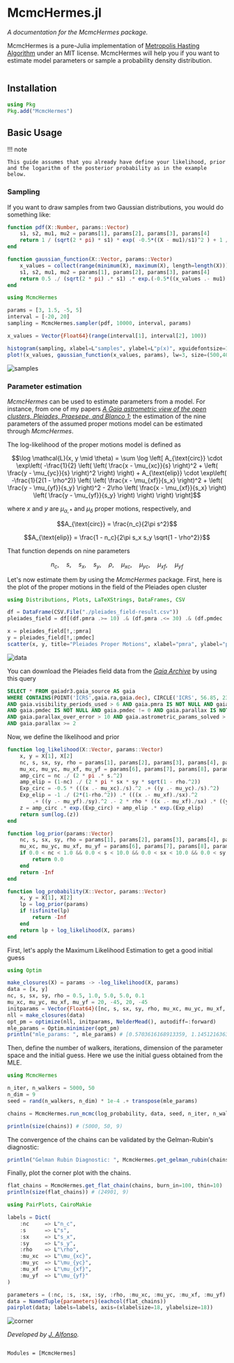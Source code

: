 # McmcHermes.jl


*A documentation for the McmcHermes package.*

McmcHermes is a pure-Julia implementation of [Metropolis Hasting Algorithm](https://en.wikipedia.org/wiki/Metropolis–Hastings_algorithm) under an MIT license. McmcHermes will help you if you want to estimate model parameters or sample a probability density distribution.

```@contents
```

## Installation

```julia
using Pkg
Pkg.add("McmcHermes")
```

## Basic Usage

!!! note

    This guide assumes that you already have define your likelihood, prior and the logarithm of the posterior probability as in the example below.


### Sampling

If you want to draw samples from two Gaussian distributions, you would do something like:

```julia
function pdf(X::Number, params::Vector)
    s1, s2, mu1, mu2 = params[1], params[2], params[3], params[4]
    return 1 / (sqrt(2 * pi) * s1) * exp( -0.5*((X - mu1)/s1)^2 ) + 1 / (sqrt(2 * pi) * s2) * exp( -0.5*((X - mu2)/s2)^2 )
end

function gaussian_function(X::Vector, params::Vector)
    x_values = collect(range(minimum(X), maximum(X), length=length(X)))
    s1, s2, mu1, mu2 = params[1], params[2], params[3], params[4]
    return 0.5 ./ (sqrt(2 * pi) .* s1) .* exp.(-0.5*((x_values .- mu1)./s1).^2) .+ 0.5 ./ (sqrt(2 * pi) .* s2) .* exp.(-0.5*((x_values .- mu2)./s2).^2)
end

using McmcHermes

params = [3, 1.5, -5, 5]
interval = [-20, 20]
sampling = McmcHermes.sampler(pdf, 10000, interval, params)

x_values = Vector{Float64}(range(interval[1], interval[2], 100))

histogram(sampling, xlabel=L"samples", ylabel=L"p(x)", xguidefontsize=12, color=:gray, yguidefontsize=12, normalize=:pdf, show=true, label="samples")
plot!(x_values, gaussian_function(x_values, params), lw=3, size=(500,400), label="Function", lc=:orange, show=true)
```

![samples](./assets/samples.png)


### Parameter estimation

*McmcHermes* can be used to estimate parameters from a model. For instance, from one of my papers [*A Gaia astrometric view of the open clusters, Pleiades, Praesepe, and Blanco 1*](https://ui.adsabs.harvard.edu/abs/2023A%26A...677A.163A/abstract); the estimation of the nine parameters of the assumed proper motions model can be estimated through *McmcHermes*.

The log-likelihood of the proper motions model is defined as

```math
\log \mathcal{L}(x, y \mid \theta) = \sum \log \left[ 
A_{\text{circ}} \cdot \exp\left( 
-\frac{1}{2} \left( 
\left( \frac{x - \mu_{xc}}{s} \right)^2 + 
\left( \frac{y - \mu_{yc}}{s} \right)^2 
\right) 
\right) + 
A_{\text{elip}} \cdot \exp\left( 
-\frac{1}{2(1 - \rho^2)} \left( 
\left( \frac{x - \mu_{xf}}{s_x} \right)^2 + 
\left( \frac{y - \mu_{yf}}{s_y} \right)^2 - 
2\rho \left( \frac{x - \mu_{xf}}{s_x} \right) 
\left( \frac{y - \mu_{yf}}{s_y} \right) 
\right) 
\right) 
\right]
```

where $x$ and $y$ are $\mu_{\alpha, *}$ and $\mu_{\delta}$ proper motions, respectively, and

```math
A_{\text{circ}} = \frac{n_c}{2\pi s^2}
```

```math
A_{\text{elip}} = \frac{1 - n_c}{2\pi s_x s_y \sqrt{1 - \rho^2}}
```

That function depends on nine parameters

```math
n_c,\quad s,\quad s_x,\quad s_y,\quad \rho,\quad \mu_{xc},\quad \mu_{yc},\quad \mu_{xf},\quad \mu_{yf}
```

Let's now estimate them by using the *McmcHermes* package. First, here is the plot of the proper motions in the field of the Pleiades open cluster

```julia
using Distributions, Plots, LaTeXStrings, DataFrames, CSV

df = DataFrame(CSV.File("./pleiades_field-result.csv"))
pleiades_field = df[(df.pmra .>= 10) .& (df.pmra .<= 30) .& (df.pmdec .>= -55) .& (df.pmdec .<= -35), :]

x = pleiades_field[!,:pmra]
y = pleiades_field[!,:pmdec]
scatter(x, y, title="Pleiades Proper Motions", xlabel="pmra", ylabel="pmdec", legend=false, markersize=2)
```

![data](./assets/vpd.png)


You can download the Pleiades field data from the [*Gaia Archive*](https://gea.esac.esa.int/archive/) by using this query
```sql
SELECT * FROM gaiadr3.gaia_source AS gaia 
WHERE CONTAINS(POINT('ICRS',gaia.ra,gaia.dec), CIRCLE('ICRS', 56.85, 23.51, 5))=1
AND gaia.visibility_periods_used > 6 AND gaia.pmra IS NOT NULL AND gaia.pmra != 0 
AND gaia.pmdec IS NOT NULL AND gaia.pmdec != 0 AND gaia.parallax IS NOT NULL AND gaia.ruwe < 1.4
AND gaia.parallax_over_error > 10 AND gaia.astrometric_params_solved > 3
AND gaia.parallax >= 2
```

Now, we define the likelihood and prior

```julia
function log_likelihood(X::Vector, params::Vector)
    x, y = X[1], X[2]
    nc, s, sx, sy, rho = params[1], params[2], params[3], params[4], params[5]
    mu_xc, mu_yc, mu_xf, mu_yf = params[6], params[7], params[8], params[9]
    amp_circ = nc ./ (2 * pi .* s.^2)
    amp_elip = (1-nc) ./ (2 * pi * sx * sy * sqrt(1 - rho.^2))
    Exp_circ = -0.5 * (((x .- mu_xc)./s).^2 .+ ((y .- mu_yc)./s).^2)
    Exp_elip = -1 ./ (2*(1-rho.^2)) .* (((x .- mu_xf)./sx).^2
        .+ ((y .- mu_yf)./sy).^2 .- 2 * rho * ((x .- mu_xf)./sx) .* ((y .- mu_yf)./sy))
    z = amp_circ .* exp.(Exp_circ) + amp_elip .* exp.(Exp_elip)
    return sum(log.(z))
end

function log_prior(params::Vector)
    nc, s, sx, sy, rho = params[1], params[2], params[3], params[4], params[5]
    mu_xc, mu_yc, mu_xf, mu_yf = params[6], params[7], params[8], params[9]
    if 0.0 < nc < 1.0 && 0.0 < s < 10.0 && 0.0 < sx < 10.0 && 0.0 < sy < 10.0 && -1.0 < rho < 1.0
        return 0.0
    end
    return -Inf
end

function log_probability(X::Vector, params::Vector)
    x, y = X[1], X[2]
    lp = log_prior(params)
    if !isfinite(lp)
        return -Inf
    end
    return lp + log_likelihood(X, params)
end
```

First, let's apply the Maximum Likelihood Estimation to get a good initial guess

```julia
using Optim

make_closures(X) = params -> -log_likelihood(X, params)
data = [x, y]
nc, s, sx, sy, rho = 0.5, 1.0, 5.0, 5.0, 0.1
mu_xc, mu_yc, mu_xf, mu_yf = 20, -45, 20, -45
initparams = Vector{Float64}([nc, s, sx, sy, rho, mu_xc, mu_yc, mu_xf, mu_yf])
nll = make_closures(data)
opt_pm = optimize(nll, initparams, NelderMead(), autodiff=:forward)
mle_params = Optim.minimizer(opt_pm)
println("mle_params: ", mle_params) # [0.5703616168913359, 1.145121636314209, 4.683106119784698, 5.1177766210904485, -0.16776744025292578, 19.891677759318622, -45.419917930062915, 19.632955307887066, -43.415932987439774]
```

Then, define the number of walkers, iterations, dimension of the parameter space and the initial guess.
Here we use the initial guess obtained from the MLE.

```julia
using McmcHermes

n_iter, n_walkers = 5000, 50
n_dim = 9
seed = rand(n_walkers, n_dim) * 1e-4 .+ transpose(mle_params)

chains = McmcHermes.run_mcmc(log_probability, data, seed, n_iter, n_walkers, n_dim, a=0.01)

println(size(chains)) # (5000, 50, 9)
```

The convergence of the chains can be validated by the Gelman-Rubin's diagnostic:

```julia 
println("Gelman Rubin Diagnostic: ", McmcHermes.get_gelman_rubin(chains)) # 1.1161957469617692
```

Finally, plot the corner plot with the chains.

```julia
flat_chains = McmcHermes.get_flat_chain(chains, burn_in=100, thin=10)
println(size(flat_chains)) # (24901, 9)

using PairPlots, CairoMakie

labels = Dict(
    :nc     => L"n_c",
    :s      => L"s",
    :sx     => L"s_x",
    :sy     => L"s_y",
    :rho    => L"\rho",
    :mu_xc  => L"\mu_{xc}",
    :mu_yc  => L"\mu_{yc}",
    :mu_xf  => L"\mu_{xf}",
    :mu_yf  => L"\mu_{yf}"
)

parameters = (:nc, :s, :sx, :sy, :rho, :mu_xc, :mu_yc, :mu_xf, :mu_yf)
data = NamedTuple{parameters}(eachcol(flat_chains))
pairplot(data; labels=labels, axis=(xlabelsize=18, ylabelsize=18))
```

![corner](./assets/corner.png)


*Developed by [J. Alfonso](https://github.com/stevenalfonso).*


```@index
```

```@autodocs
Modules = [McmcHermes]
```